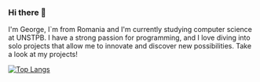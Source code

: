 ###  Hi there 👋

I'm George, I`m from Romania and I'm currently studying computer science at UNSTPB. I have a strong passion for programming, and I love diving into solo projects that allow me to innovate and discover new possibilities. Take a look at my projects!

[![Top Langs](https://github-readme-stats.vercel.app/api/top-langs/?username=George0Simion)](https://github.com/anuraghazra/github-readme-stats)
